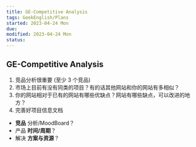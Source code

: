 ```yaml
---
title: GE-Competitive Analysis
tags: GeekEnglish/Plans
started: 2023-04-24 Mon
due:
modified: 2023-04-24 Mon
status:
---
```

## GE-Competitive Analysis
1. 竞品分析很重要 (至少 3 个竞品)
2. 市场上目前有没有同类的项目？有的话其他网站和你的网站有多相似？
3. 你的网站相对于已有的网站有哪些优缺点？网站有哪些缺点，可以改进的地方？
4. 完善好项目信息文档
- **竞品** 分析/MoodBoard？
- 产品 **时间/周期**？
- 解决 **方案与资源**？
